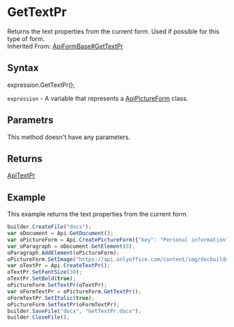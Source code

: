 # GetTextPr

Returns the text properties from the current form. Used if possible for this type of form. <br>Inherited From: [ApiFormBase#GetTextPr](../../ApiFormBase/Methods/GetTextPr.md)

## Syntax

expression.GetTextPr();

`expression` - A variable that represents a [ApiPictureForm](../ApiPictureForm.md) class.

## Parametrs

This method doesn't have any parameters.

## Returns

[ApiTextPr](../../ApiTextPr/ApiTextPr.md)

## Example

This example returns the text properties from the current form.

```javascript
builder.CreateFile("docx");
var oDocument = Api.GetDocument();
var oPictureForm = Api.CreatePictureForm({"key": "Personal information", "tip": "Upload your photo", "required": true, "placeholder": "Photo", "scaleFlag": "tooBig", "lockAspectRatio": true, "respectBorders": false, "shiftX": 50, "shiftY": 50});
var oParagraph = oDocument.GetElement(0);
oParagraph.AddElement(oPictureForm);
oPictureForm.SetImage("https://api.onlyoffice.com/content/img/docbuilder/examples/user-profile.png");
var oTextPr = Api.CreateTextPr();
oTextPr.SetFontSize(30);
oTextPr.SetBold(true);
oPictureForm.SetTextPr(oTextPr);
var oFormTextPr = oPictureForm.GetTextPr();
oFormTextPr.SetItalic(true);
oPictureForm.SetTextPr(oFormTextPr);
builder.SaveFile("docx", "GetTextPr.docx");
builder.CloseFile();
```